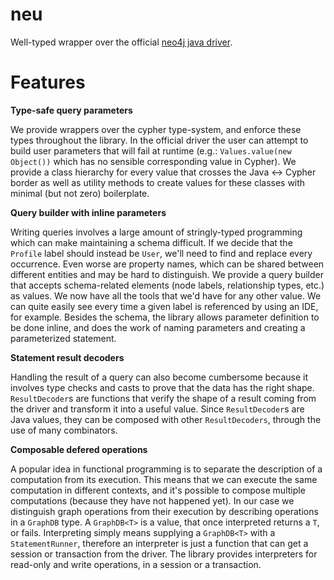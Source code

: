 # neu

Well-typed wrapper over the official [neo4j java driver](https://github.com/neo4j/neo4j-java-driver).


# Features

__Type-safe query parameters__

We provide wrappers over the cypher type-system, and enforce these types throughout the library. In the official driver
the user can attempt to build user parameters that will fail at runtime (e.g.: `Values.value(new Object())` which has
no sensible corresponding value in Cypher). We provide a class hierarchy for every value that crosses the Java <-> Cypher
border as well as utility methods to create values for these classes with minimal (but not zero) boilerplate.

__Query builder with inline parameters__

Writing queries involves a large amount of stringly-typed programming which can make maintaining a schema difficult.
If we decide that the `Profile` label should instead be `User`, we'll need to find and replace every occurrence. Even
worse are property names, which can be shared between different entities and may be hard to distinguish.
We provide a query builder that accepts schema-related elements (node labels, relationship types, etc.) as values. We now have
all the tools that we'd have for any other value. We can quite easily see every time a given label is referenced by using
an IDE, for example.
Besides the schema, the library allows parameter definition to be done inline, and does the work of naming parameters
and creating a parameterized statement.

__Statement result decoders__

Handling the result of a query can also become cumbersome because it involves type checks and casts
to prove that the data has the right shape. `ResultDecoder`s are functions that verify the
shape of a result coming from the driver and transform it into a useful value.
Since `ResultDecoder`s are Java values, they can be composed with other `ResultDecoders`,
through the use of many combinators.

__Composable defered operations__

A popular idea in functional programming is to separate the description of a
computation from its execution. This means that we can execute the same computation
in different contexts, and it's possible to compose multiple computations (because they
have not happened yet). In our case we distinguish graph operations from
their execution by describing operations in a `GraphDB` type. A `GraphDB<T>` is
a value, that once interpreted returns a `T`, or fails. Interpreting simply means supplying a
`GraphDB<T>` with a `StatementRunner`, therefore an interpreter is just a function that can
get a session or transaction from the driver. The library provides interpreters for read-only and write operations, in a
session or a transaction.
